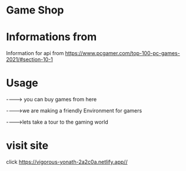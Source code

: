 # Game Shop 
 
 
 
  # Informations from
Information for api from https://www.pcgamer.com/top-100-pc-games-2021/#section-10-1

# Usage

 ----> you can buy games from here 

  ---->we are making a friendly Environment for gamers 

---->lets take a tour to the gaming world



# visit site 
click
https://vigorous-yonath-2a2c0a.netlify.app// 

  
